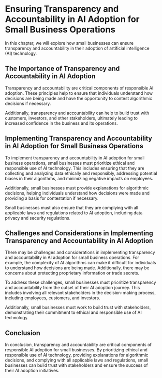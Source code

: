 Ensuring Transparency and Accountability in AI Adoption for Small Business Operations
=======================================================================================================================================================================

In this chapter, we will explore how small businesses can ensure transparency and accountability in their adoption of artificial intelligence (AI) technology.

The Importance of Transparency and Accountability in AI Adoption
----------------------------------------------------------------

Transparency and accountability are critical components of responsible AI adoption. These principles help to ensure that individuals understand how decisions are being made and have the opportunity to contest algorithmic decisions if necessary.

Additionally, transparency and accountability can help to build trust with customers, investors, and other stakeholders, ultimately leading to increased confidence in the business and its operations.

Implementing Transparency and Accountability in AI Adoption for Small Business Operations
-----------------------------------------------------------------------------------------

To implement transparency and accountability in AI adoption for small business operations, small businesses must prioritize ethical and responsible use of AI technology. This includes ensuring that they are collecting and analyzing data ethically and responsibly, addressing potential biases in their algorithms, and minimizing negative impacts on employees.

Additionally, small businesses must provide explanations for algorithmic decisions, helping individuals understand how decisions were made and providing a basis for contestation if necessary.

Small businesses must also ensure that they are complying with all applicable laws and regulations related to AI adoption, including data privacy and security regulations.

Challenges and Considerations in Implementing Transparency and Accountability in AI Adoption
--------------------------------------------------------------------------------------------

There may be challenges and considerations in implementing transparency and accountability in AI adoption for small business operations. For example, the complexity of AI algorithms can make it difficult for individuals to understand how decisions are being made. Additionally, there may be concerns about protecting proprietary information or trade secrets.

To address these challenges, small businesses must prioritize transparency and accountability from the outset of their AI adoption journey. This includes involving all relevant stakeholders in the decision-making process, including employees, customers, and investors.

Additionally, small businesses must work to build trust with stakeholders, demonstrating their commitment to ethical and responsible use of AI technology.

Conclusion
--------------------------

In conclusion, transparency and accountability are critical components of responsible AI adoption for small businesses. By prioritizing ethical and responsible use of AI technology, providing explanations for algorithmic decisions, and complying with all applicable laws and regulations, small businesses can build trust with stakeholders and ensure the success of their AI adoption initiatives.


